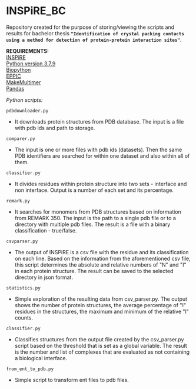 # INSPiRE_BC

Repository created for the purpose of storing/viewing the scripts and results for bachelor thesis **`"Identification of crystal packing contacts using a method for detection of protein-protein interaction sites"`**. 

**REQUIREMENTS:** <br />
[INSPiRE](https://github.com/Jelinek-J/INSPiRE) <br />
[Python version 3.7.9](https://www.python.org/) <br />
[Biopython](https://biopython.org/) <br />
[EPPIC](https://www.eppic-web.org/ewui/) <br />
[MakeMultimer](http://watcut.uwaterloo.ca/tools/makemultimer/) <br />
[Pandas](https://pandas.pydata.org/)


*Python scripts:*

`pdbdownloader.py` <br />
 - It downloads protein structures from PDB database. The input is a file with pdb ids and path to storage.
 
`comparer.py` <br />
 - The input is one or more files with pdb ids (datasets). Then the same PDB identifiers are searched for within one dataset and also within all of them.
 
`classifier.py` <br />
 - It divides residues within protein structure into two sets - interface and non interface. Output is a number of each set and its percentage.
 
 `remark.py` <br />
  - It searches for monomers from PDB structures based on information from REMARK 350. 
    The input is the path to a single pdb file or to a directory with multiple pdb files. The result is a file with a binary classification - true/false. 

 `csvparser.py` <br />
  - The output of INSPiRE is a csv file with the residue and its classification on each line. Based on the information from the aforementioned csv file,
    this script determines the absolute and relative numbers of "N" and "I" in each protein structure. The result can be saved  to the selected directory 
    in json format.
 
 `statistics.py` <br />
  - Simple exploration of the resulting data from csv_parser.py. The output shows the number of protein structures, the average percentage of "I" residues 
    in the structures, the maximum and minimum of the relative "I" counts.
 
 `classifier.py` <br />
  - Classifies structures from the output file created by the csv_parser.py script based on the threshold that is set as a global variable. 
    The result is the number and list of complexes that are evaluated as not containing a biological interface.
  
 `from_ent_to_pdb.py` <br />
  - Simple script to transform ent files to pdb files.
 

 
 

 
 

 
 








